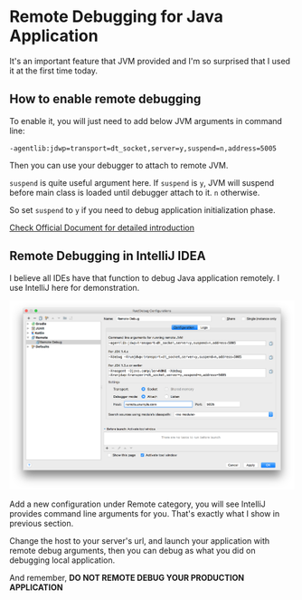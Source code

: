 # Remote Debugging for Java Application

It's an important feature that JVM provided and I'm so surprised that I used it at the first time today.

## How to enable remote debugging

To enable it, you will just need to add below JVM arguments in command line:

```text
-agentlib:jdwp=transport=dt_socket,server=y,suspend=n,address=5005
```

Then you can use your debugger to attach to remote JVM.

`suspend` is quite useful argument here. If `suspend` is `y`, JVM will suspend before main class is loaded until debugger attach to it. `n` otherwise.

So set `suspend` to `y` if you need to debug application initialization phase.

[Check Official Document for detailed introduction](https://docs.oracle.com/javase/7/docs/technotes/guides/jpda/conninv.html)

## Remote Debugging in IntelliJ IDEA

I believe all IDEs have that function to debug Java application remotely. I use IntelliJ here for demonstration.

![remote debugging in IntelliJ IDEA](.gitbook/assets/image.png)

Add a new configuration under Remote category, you will see IntelliJ provides command line arguments for you. That's exactly what I show in previous section.

Change the host to your server's url, and launch your application with remote debug arguments, then you can debug as what you did on debugging local application.

And remember, **DO NOT REMOTE DEBUG YOUR PRODUCTION APPLICATION**


